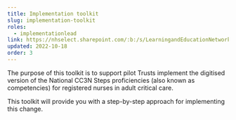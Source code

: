 ```yaml
---
title: Implementation toolkit
slug: implementation-toolkit
roles:
  - implementationlead
link: https://nhselect.sharepoint.com/:b:/s/LearningandEducationNetworks/DSP/ESDR_f6OFP1Ku7I5xBrD4mEBLBjPXLduZO-N7EgPJYphzA
updated: 2022-10-18
order: 3
---
```

The purpose of this toolkit is to support pilot Trusts implement the digitised version of the National CC3N Steps proficiencies (also known as competencies) for registered nurses in adult critical care. 

This toolkit will provide you with a step-by-step approach for implementing this change.​